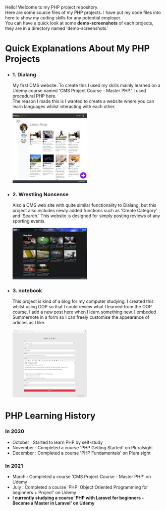 
Hello! Welcome to my PHP project repository.<br>
Here are some source files of my PHP projects. I have put my code files into here to show my coding skills for any potential employer.<br>
You can have a quick look at some <strong>demo-screenshots</strong> of each projects, they are in a directory named 'demo-screenshots.'<br>



# Quick Explanations About My PHP Projects

 <ul>
   <li>
      <h3>1. Dialang</h3>
      <p>My first CMS website. To create this I used my skills mainly learned on a Udemy course named 'CMS Project Course - Master PHP.' I used procedural PHP here. <br>
      The reason I made this is I wanted to create a website where you can learn languages whilst interacting with each other.   </p>
      <a href="Dialang/"><img src="Dialang/demo_screenshots/home_after_login.jpg" style="width: 50%;"></a>
   </li>
 
   <li>
      <h3>2. Wrestling Nonsense</h3>
      <p>Also a CMS web site with quite similar functionality to Dialang, but this project also includes newly added functions such as 'Create Category' and 'Search.' This website is designed for simply posting reviews of any sporting events.  </p>  
      <a href="Wrestling_Nonsense/"><img src="Wrestling_Nonsense/demo_screenphotos/demo_top.jpg" style="width: 50%;"></a>
    
   
   </li>
 
   <!-- <li>
      <h3>3. Gallery</h3>
      <p>I created this whilst learning a Udemy course named 'PHP', which is focused on Object Oriented PHP. From the course, I learned the concept of OOP and how to use it in practice, writing all codes whilst making sure I understood each lecture.</p>
 </li> -->
 <li>
      <h3>3. notebook</h3>
      <p>This project is kind of a blog for my computer studying. I created this whilst using OOP so that I could review what I learned from the OOP course. I add a new post here when I learn something new. I embeded Summernote in a form so I can freely customise the appearance of articles as I like. </p> 
      <a href="notebook/"><img src="notebook/demo_screenshots/admin_edit_post.jpg" style="width: 50%;"></a>
 </li>
 
 
 

 <!-- <li>
      <h3>5. Translation Works</h3>
      <p>As an English speaker as one's second language, I sometimes enjoy to translate from English into Japanese, or visa versa. This site is kind of a notebook for myself to review my English studying. In future years, I'd like to enjoy writing as a hobby in various topics.</p>
 </li> -->
 
</ul>



# PHP Learning History
 <h3>In 2020</h3>
 <ul>
   <li>October   : Started to learn PHP by self-study</li>
   <li>November  : Completed a course 'PHP Getting Started' on Pluralsight</li>
   <li>December  : Completed a course 'PHP Fundamentals' on Pluralsight</li>
 </ul>
 
 <h3>In 2021</h3>
 <ul>
   <li>March     : Completed a course 'CMS Project Course - Master PHP' on Udemy</li>
   <li>July      : Completed a course 'PHP: Object Oriented Programming for beginners + Project' on Udemy</li>
   <li><strong>I currently studying a course 'PHP with Laravel for beginners - Become a Master in Laravel' on Udemy</strong></li>
 </ul>




